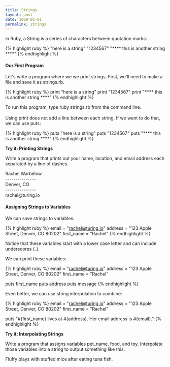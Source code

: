 ```yaml
---
title: Strings
layout: post
date: 1000-01-01
permalink: strings
---
```


In Ruby, a String is a series of characters between quotation marks: 

{% highlight ruby %}
"here is a string"
"1234567"
"**** this is another string ****"
{% endhighlight %}

<h4>Our First Program</h4>

Let's write a program where we we print strings. First, we'll need to make a file and save it as <span class="command">strings.rb</span>. 

{% highlight ruby %}
print "here is a string"
print "1234567"
print "**** this is another string ****"
{% endhighlight %}

To run this program, type <span class="command">ruby strings.rb</span> from the command line. 
<br><br>
Using print does not add a line between each string. If we want to do that, we can use puts:

{% highlight ruby %}
puts "here is a string"
puts "1234567"
puts "**** this is another string ****"
{% endhighlight %}

<div class="card cyan ">
  <div class="card-content white-text">
    <span class="card-title black-text"><b>Try it: Printing Strings</b></span>
    <p>
      Write a program that prints out your name, location, and email address each separated by a line of dashes.
      <br>
      <div class="output">
        Rachel Warbelow <br>
        --------------- <br>
        Denver, CO <br>
        --------------- <br>
        rachel@turing.io <br>
    </div>
  </div>
</div>

<h4>Assigning Strings to Variables</h4>

We can save strings to variables:

{% highlight ruby %}
email = "rachel@turing.io"
address = "123 Apple Street, Denver, CO 80202"
first_name = "Rachel"
{% endhighlight %}

Notice that these variables start with a lower case letter and can include underscores (_). 

We can print these variables: 

{% highlight ruby %}
email = "rachel@turing.io"
address = "123 Apple Street, Denver, CO 80202"
first_name = "Rachel"

puts first_name
puts address
puts message
{% endhighlight %}

Even better, we can use string interpolation to combine:

{% highlight ruby %}
email = "rachel@turing.io"
address = "123 Apple Street, Denver, CO 80202"
first_name = "Rachel"

puts "#{first_name} lives at #{address}. Her email address is #{email}."
{% endhighlight %}

<div class="card cyan ">
  <div class="card-content white-text">
    <span class="card-title black-text"><b>Try it: Interpolating Strings</b></span>
    <p>
      Write a program that assigns variables pet_name, food, and toy. Interpolate those variables into a string to output something like this: 
      <br>
      <div class="output">
        Fluffy plays with stuffed mice after eating tuna fish.
      </div>
    </p>
  </div>
</div>

